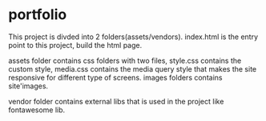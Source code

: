 # portfolio
This project is divded into 2 folders(assets/vendors). 
index.html is the entry point to this project, build the html page.

assets folder contains css folders with two files, style.css contains the custom style, media.css contains the media query style that makes the site responsive 
for different type of screens.
images folders contains site'images.

vendor folder contains external libs that is used in the project like fontawesome lib.

